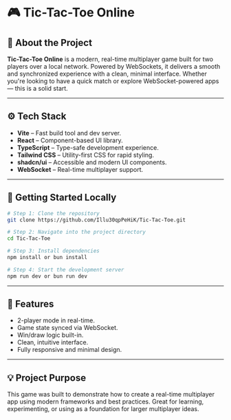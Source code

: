 # 🎮 Tic-Tac-Toe Online

## 🧩 About the Project

**Tic-Tac-Toe Online** is a modern, real-time multiplayer game built for two players over a local network. Powered by WebSockets, it delivers a smooth and synchronized experience with a clean, minimal interface. Whether you're looking to have a quick match or explore WebSocket-powered apps — this is a solid start.

---

## ⚙️ Tech Stack

- **Vite** – Fast build tool and dev server.
- **React** – Component-based UI library.
- **TypeScript** – Type-safe development experience.
- **Tailwind CSS** – Utility-first CSS for rapid styling.
- **shadcn/ui** – Accessible and modern UI components.
- **WebSocket** – Real-time multiplayer support.

---

## 🚀 Getting Started Locally

```bash
# Step 1: Clone the repository
git clone https://github.com/Illu30qpPeHiK/Tic-Tac-Toe.git

# Step 2: Navigate into the project directory
cd Tic-Tac-Toe

# Step 3: Install dependencies
npm install or bun install

# Step 4: Start the development server
npm run dev or bun run dev
```

---

## 🎯 Features

- 2-player mode in real-time.
- Game state synced via WebSocket.
- Win/draw logic built-in.
- Clean, intuitive interface.
- Fully responsive and minimal design.

---

## 💡 Project Purpose

This game was built to demonstrate how to create a real-time multiplayer app using modern frameworks and best practices. Great for learning, experimenting, or using as a foundation for larger multiplayer ideas.